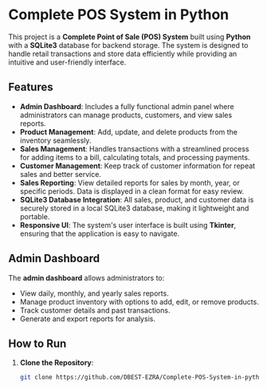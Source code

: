 # Complete POS System in Python

This project is a **Complete Point of Sale (POS) System** built using **Python** with a **SQLite3** database for backend storage. The system is designed to handle retail transactions and store data efficiently while providing an intuitive and user-friendly interface.

## Features

- **Admin Dashboard**: Includes a fully functional admin panel where administrators can manage products, customers, and view sales reports.
- **Product Management**: Add, update, and delete products from the inventory seamlessly.
- **Sales Management**: Handles transactions with a streamlined process for adding items to a bill, calculating totals, and processing payments.
- **Customer Management**: Keep track of customer information for repeat sales and better service.
- **Sales Reporting**: View detailed reports for sales by month, year, or specific periods. Data is displayed in a clean format for easy review.
- **SQLite3 Database Integration**: All sales, product, and customer data is securely stored in a local SQLite3 database, making it lightweight and portable.
- **Responsive UI**: The system's user interface is built using **Tkinter**, ensuring that the application is easy to navigate.

## Admin Dashboard

The **admin dashboard** allows administrators to:

- View daily, monthly, and yearly sales reports.
- Manage product inventory with options to add, edit, or remove products.
- Track customer details and past transactions.
- Generate and export reports for analysis.

## How to Run

1. **Clone the Repository**:
   ```bash
   git clone https://github.com/DBEST-EZRA/Complete-POS-System-in-python.git
